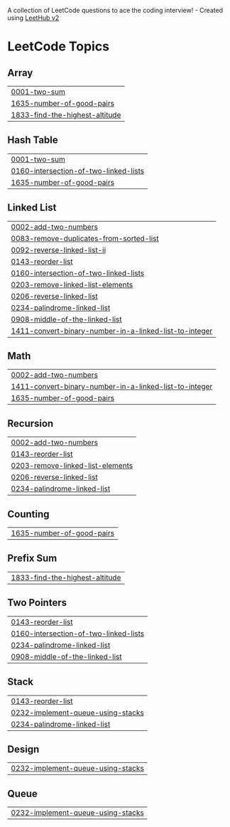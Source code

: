 A collection of LeetCode questions to ace the coding interview! - Created using [LeetHub v2](https://github.com/arunbhardwaj/LeetHub-2.0)
<!---LeetCode Topics Start-->
# LeetCode Topics
## Array
|  |
| ------- |
| [0001-two-sum](https://github.com/raghav-0650/DSA-Leetcode/tree/master/0001-two-sum) |
| [1635-number-of-good-pairs](https://github.com/raghav-0650/DSA-Leetcode/tree/master/1635-number-of-good-pairs) |
| [1833-find-the-highest-altitude](https://github.com/raghav-0650/DSA-Leetcode/tree/master/1833-find-the-highest-altitude) |
## Hash Table
|  |
| ------- |
| [0001-two-sum](https://github.com/raghav-0650/DSA-Leetcode/tree/master/0001-two-sum) |
| [0160-intersection-of-two-linked-lists](https://github.com/raghav-0650/DSA-Leetcode/tree/master/0160-intersection-of-two-linked-lists) |
| [1635-number-of-good-pairs](https://github.com/raghav-0650/DSA-Leetcode/tree/master/1635-number-of-good-pairs) |
## Linked List
|  |
| ------- |
| [0002-add-two-numbers](https://github.com/raghav-0650/DSA-Leetcode/tree/master/0002-add-two-numbers) |
| [0083-remove-duplicates-from-sorted-list](https://github.com/raghav-0650/DSA-Leetcode/tree/master/0083-remove-duplicates-from-sorted-list) |
| [0092-reverse-linked-list-ii](https://github.com/raghav-0650/DSA-Leetcode/tree/master/0092-reverse-linked-list-ii) |
| [0143-reorder-list](https://github.com/raghav-0650/DSA-Leetcode/tree/master/0143-reorder-list) |
| [0160-intersection-of-two-linked-lists](https://github.com/raghav-0650/DSA-Leetcode/tree/master/0160-intersection-of-two-linked-lists) |
| [0203-remove-linked-list-elements](https://github.com/raghav-0650/DSA-Leetcode/tree/master/0203-remove-linked-list-elements) |
| [0206-reverse-linked-list](https://github.com/raghav-0650/DSA-Leetcode/tree/master/0206-reverse-linked-list) |
| [0234-palindrome-linked-list](https://github.com/raghav-0650/DSA-Leetcode/tree/master/0234-palindrome-linked-list) |
| [0908-middle-of-the-linked-list](https://github.com/raghav-0650/DSA-Leetcode/tree/master/0908-middle-of-the-linked-list) |
| [1411-convert-binary-number-in-a-linked-list-to-integer](https://github.com/raghav-0650/DSA-Leetcode/tree/master/1411-convert-binary-number-in-a-linked-list-to-integer) |
## Math
|  |
| ------- |
| [0002-add-two-numbers](https://github.com/raghav-0650/DSA-Leetcode/tree/master/0002-add-two-numbers) |
| [1411-convert-binary-number-in-a-linked-list-to-integer](https://github.com/raghav-0650/DSA-Leetcode/tree/master/1411-convert-binary-number-in-a-linked-list-to-integer) |
| [1635-number-of-good-pairs](https://github.com/raghav-0650/DSA-Leetcode/tree/master/1635-number-of-good-pairs) |
## Recursion
|  |
| ------- |
| [0002-add-two-numbers](https://github.com/raghav-0650/DSA-Leetcode/tree/master/0002-add-two-numbers) |
| [0143-reorder-list](https://github.com/raghav-0650/DSA-Leetcode/tree/master/0143-reorder-list) |
| [0203-remove-linked-list-elements](https://github.com/raghav-0650/DSA-Leetcode/tree/master/0203-remove-linked-list-elements) |
| [0206-reverse-linked-list](https://github.com/raghav-0650/DSA-Leetcode/tree/master/0206-reverse-linked-list) |
| [0234-palindrome-linked-list](https://github.com/raghav-0650/DSA-Leetcode/tree/master/0234-palindrome-linked-list) |
## Counting
|  |
| ------- |
| [1635-number-of-good-pairs](https://github.com/raghav-0650/DSA-Leetcode/tree/master/1635-number-of-good-pairs) |
## Prefix Sum
|  |
| ------- |
| [1833-find-the-highest-altitude](https://github.com/raghav-0650/DSA-Leetcode/tree/master/1833-find-the-highest-altitude) |
## Two Pointers
|  |
| ------- |
| [0143-reorder-list](https://github.com/raghav-0650/DSA-Leetcode/tree/master/0143-reorder-list) |
| [0160-intersection-of-two-linked-lists](https://github.com/raghav-0650/DSA-Leetcode/tree/master/0160-intersection-of-two-linked-lists) |
| [0234-palindrome-linked-list](https://github.com/raghav-0650/DSA-Leetcode/tree/master/0234-palindrome-linked-list) |
| [0908-middle-of-the-linked-list](https://github.com/raghav-0650/DSA-Leetcode/tree/master/0908-middle-of-the-linked-list) |
## Stack
|  |
| ------- |
| [0143-reorder-list](https://github.com/raghav-0650/DSA-Leetcode/tree/master/0143-reorder-list) |
| [0232-implement-queue-using-stacks](https://github.com/raghav-0650/DSA-Leetcode/tree/master/0232-implement-queue-using-stacks) |
| [0234-palindrome-linked-list](https://github.com/raghav-0650/DSA-Leetcode/tree/master/0234-palindrome-linked-list) |
## Design
|  |
| ------- |
| [0232-implement-queue-using-stacks](https://github.com/raghav-0650/DSA-Leetcode/tree/master/0232-implement-queue-using-stacks) |
## Queue
|  |
| ------- |
| [0232-implement-queue-using-stacks](https://github.com/raghav-0650/DSA-Leetcode/tree/master/0232-implement-queue-using-stacks) |
<!---LeetCode Topics End-->